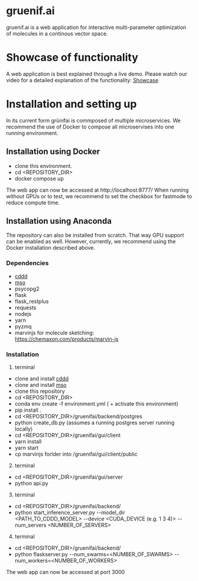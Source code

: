 # gruenif.ai
gruenif.ai is a web application for interactive multi-parameter optimization of molecules in a continous vector space.

# Showcase of functionality
A web application is best explained through a live demo. Please watch our video for a detailed explanation of the functionality:
[Showcase](https://www.youtube.com/watch?v=7KAgEb5twXg)

# Installation and setting up
In its current form grünifai is commposed of multiple microservices. We recommend the use of Docker to compose all microservises into one running environment.

## Installation using Docker
* clone this environment.
* cd <REPOSITORY_DIR>
* docker compose up

The web app can now be accessed at http://localhost:8777/
When running without GPUs or to test, we recommend to set the checkbox for fastmode to reduce compute time.

## Installation using Anaconda
The repository can also be installed from scratch. That way GPU support can be enabled as well. However, currently, we recommend using the Docker installation described above.
### Dependencies
* [cddd](https://github.com/jrwnter/cddd)
* [mso](https://github.com/jrwnter/mso)
* psycopg2
* flask
* flask_restplus
* requests
* nodejs
* yarn
* pyzmq
* marvinjs for molecule sketching: https://chemaxon.com/products/marvin-js
### Installation
1. terminal
* clone and install [cddd](https://github.com/jrwnter/cddd)
* clone and install [mso](https://github.com/jrwnter/mso)
* clone this repository
* cd <REPOSITORY_DIR>
* conda env create -f environment.yml ( + activate this environment)
* pip install .
* cd <REPOSITORY_DIR>/gruenifai/backend/postgres
* python create_db.py (assumes a running postgres server running locally)
* cd <REPOSITORY_DIR>/gruenifai/gui/client
* yarn install
* yarn start
* cp marvinjs forlder into /gruenifai/gui/client/public
2. terminal
* cd <REPOSITORY_DIR>/gruenifai/gui/server
* python api.py
3. terminal
* cd <REPOSITORY_DIR>/gruenifai/backend/
* python start_inference_server.py --model_dir <PATH_TO_CDDD_MODEL> --device <CUDA_DEVICE (e.g. 1 3 4)> --num_servers <NUMBER_OF_SERVERS>
4. terminal
* cd <REPOSITORY_DIR>/gruenifai/backend/
* python flaskserver.py --num_swarms=<NUMBER_OF_SWARMS> --num_workers=<NUMBER_OF_WORKERS>

The web app can now be accessed at port 3000
